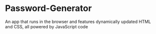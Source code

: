 # Password-Generator
An app that runs in the browser and features dynamically updated HTML and CSS, all powered by JavaScript code
